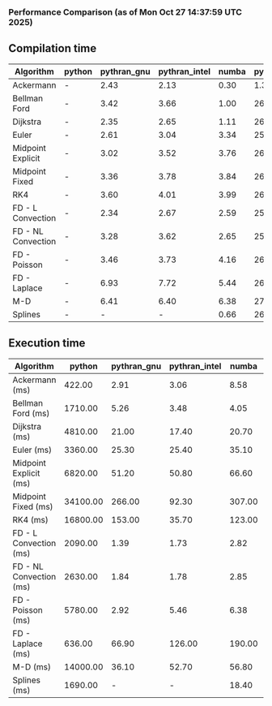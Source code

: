 ### Performance Comparison (as of Mon Oct 27 14:37:59 UTC 2025)
## Compilation time
Algorithm                 | python                    | pythran_gnu               | pythran_intel             | numba                     | pyccel_gnu_c              | pyccel_gnu_fortran        | pyccel_intel_c            | pyccel_intel_fortran     
------------------------- | ------------------------- | ------------------------- | ------------------------- | ------------------------- | ------------------------- | ------------------------- | ------------------------- | -------------------------
Ackermann                 | -                         | 2.43                      | 2.13                      | 0.30                      | 1.36                      | 1.37                      | 1.38                      | 1.43                     
Bellman Ford              | -                         | 3.42                      | 3.66                      | 1.00                      | 26.12                     | 1.52                      | 29.53                     | 1.61                     
Dijkstra                  | -                         | 2.35                      | 2.65                      | 1.11                      | 26.16                     | 1.63                      | 29.65                     | 1.75                     
Euler                     | -                         | 2.61                      | 3.04                      | 3.34                      | 25.98                     | 1.49                      | 29.50                     | 1.58                     
Midpoint Explicit         | -                         | 3.02                      | 3.52                      | 3.76                      | 26.49                     | 1.75                      | 30.03                     | 1.81                     
Midpoint Fixed            | -                         | 3.36                      | 3.78                      | 3.84                      | 26.44                     | 1.79                      | 29.86                     | 1.88                     
RK4                       | -                         | 3.60                      | 4.01                      | 3.99                      | 26.83                     | 2.22                      | 30.32                     | 2.26                     
FD - L Convection         | -                         | 2.34                      | 2.67                      | 2.59                      | 25.98                     | 1.46                      | 29.48                     | 1.54                     
FD - NL Convection        | -                         | 3.28                      | 3.62                      | 2.65                      | 25.93                     | 1.46                      | 29.53                     | 1.55                     
FD - Poisson              | -                         | 3.46                      | 3.73                      | 4.16                      | 26.12                     | 1.74                      | 29.64                     | 1.94                     
FD - Laplace              | -                         | 6.93                      | 7.72                      | 5.44                      | 26.64                     | 1.92                      | 30.42                     | 2.04                     
M-D                       | -                         | 6.41                      | 6.40                      | 6.38                      | 27.05                     | 2.50                      | 30.49                     | 2.62                     
Splines                   | -                         | -                         | -                         | 0.66                      | 26.42                     | 1.76                      | 29.91                     | 1.90                     

## Execution time
Algorithm                 | python                    | pythran_gnu               | pythran_intel             | numba                     | pyccel_gnu_c              | pyccel_gnu_fortran        | pyccel_intel_c            | pyccel_intel_fortran     
------------------------- | ------------------------- | ------------------------- | ------------------------- | ------------------------- | ------------------------- | ------------------------- | ------------------------- | -------------------------
Ackermann (ms)            | 422.00                    | 2.91                      | 3.06                      | 8.58                      | 1.23                      | 1.32                      | 4.36                      | 7.52                     
Bellman Ford (ms)         | 1710.00                   | 5.26                      | 3.48                      | 4.05                      | 4.66                      | 3.27                      | 5.20                      | 4.17                     
Dijkstra (ms)             | 4810.00                   | 21.00                     | 17.40                     | 20.70                     | 40.80                     | 20.40                     | 48.00                     | 22.00                    
Euler (ms)                | 3360.00                   | 25.30                     | 25.40                     | 35.10                     | 22.80                     | 11.20                     | 23.70                     | 14.60                    
Midpoint Explicit (ms)    | 6820.00                   | 51.20                     | 50.80                     | 66.60                     | 39.90                     | 19.70                     | 43.40                     | 16.20                    
Midpoint Fixed (ms)       | 34100.00                  | 266.00                    | 92.30                     | 307.00                    | 184.00                    | 72.50                     | 195.00                    | 50.40                    
RK4 (ms)                  | 16800.00                  | 153.00                    | 35.70                     | 123.00                    | 88.70                     | 31.90                     | 95.70                     | 28.70                    
FD - L Convection (ms)    | 2090.00                   | 1.39                      | 1.73                      | 2.82                      | 5.82                      | 1.61                      | 8.19                      | 1.33                     
FD - NL Convection (ms)   | 2630.00                   | 1.84                      | 1.78                      | 2.85                      | 5.22                      | 1.52                      | 8.05                      | 1.51                     
FD - Poisson (ms)         | 5780.00                   | 2.92                      | 5.46                      | 6.38                      | 10.50                     | 2.59                      | 18.70                     | 2.60                     
FD - Laplace (ms)         | 636.00                    | 66.90                     | 126.00                    | 190.00                    | 206.00                    | 60.20                     | 350.00                    | 59.30                    
M-D (ms)                  | 14000.00                  | 36.10                     | 52.70                     | 56.80                     | 106.00                    | 62.20                     | 90.90                     | 90.30                    
Splines (ms)              | 1690.00                   | -                         | -                         | 18.40                     | 14.10                     | 17.70                     | 15.20                     | 27.80                    

